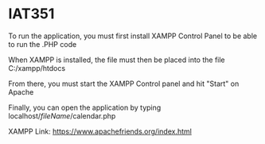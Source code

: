 # IAT351
To run the application, you must first install XAMPP Control Panel to be able to run the .PHP code

When XAMPP is installed, the file must then be placed into the file C:/xampp/htdocs

From there, you must start the XAMPP Control panel and hit "Start" on Apache

Finally, you can open the application by typing localhost/*fileName*/calendar.php

XAMPP Link: https://www.apachefriends.org/index.html
